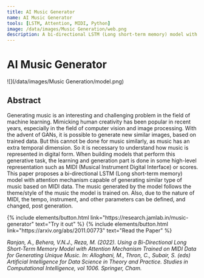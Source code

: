 ```yaml
---
title: AI Music Generator
name: AI Music Generator
tools: [LSTM, Attention, MIDI, Python]
image: /data/images/Music Generation/web.png
description: A bi-directional LSTM (Long short-term memory) model with attention mechanism capable of generating similar type of music based on MIDI data.
---
```


# AI Music Generator

![](/data/images/Music Generation/model.png)

## Abstract
Generating music is an interesting and challenging problem in the field of machine learning. Mimicking human creativity has been popular in recent years, especially in the field of computer vision and image processing. With the advent of GANs, it is possible to generate new similar images, based on trained data. But this cannot be done for music similarly, as music has an extra temporal dimension. So it is necessary to understand how music is represented in digital form. When building models that perform this generative task, the learning and generation part is done in some high-level representation such as MIDI (Musical Instrument Digital Interface) or scores. This paper proposes a bi-directional LSTM (Long short-term memory) model with attention mechanism capable of generating similar type of music based on MIDI data. The music generated by the model follows the theme/style of the music the model is trained on. Also, due to the nature of MIDI, the tempo, instrument, and other parameters can be defined, and changed, post generation.

<p class="text-center">
{% include elements/button.html link="https://research.jamlab.in/music-generator" text="Try it out" %}
{% include elements/button.html link="https://arxiv.org/abs/2011.00773" text="Read the Paper" %}
</p>

_Ranjan, A., Behera, V.N.J., Reza, M. (2022). Using a Bi-Directional Long Short-Term Memory Model with Attention Mechanism Trained on MIDI Data for Generating Unique Music. In: Alloghani, M., Thron, C., Subair, S. (eds) Artificial Intelligence for Data Science in Theory and Practice. Studies in Computational Intelligence, vol 1006. Springer, Cham._